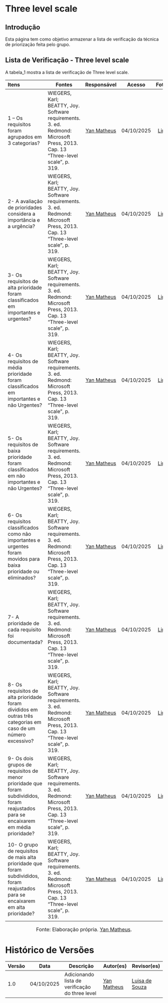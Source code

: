 # Three level scale

## Introdução

Esta página tem como objetivo armazenar a lista de verificação da técnica de priorização feita pelo grupo.

## Lista de Verificação - Three level scale

A tabela_1 mostra a lista de verificação de Three level scale.

| Itens                                                                                                                                 | Fontes                                                                                                                         |                   Responsável                    |   Acesso   |                    Fotos                     |
| :------------------------------------------------------------------------------------------------------------------------------------ | ------------------------------------------------------------------------------------------------------------------------------ | :----------------------------------------------: | :--------: | :------------------------------------------: |
| 1 – Os requisitos foram agrupados em 3 categorias?                                                                                    | WIEGERS, Karl; BEATTY, Joy. Software requirements. 3. ed. Redmond: Microsoft Press, 2013. Cap. 13 “Three-level scale”, p. 319. | [Yan Matheus](https://github.com/Yanmatheus0812) | 04/10/2025 | [Link](https://i.postimg.cc/qqj6D9Sb/1.png)  |
| 2- A avaliação de prioridades considera a importância e a urgência?                                                                   | WIEGERS, Karl; BEATTY, Joy. Software requirements. 3. ed. Redmond: Microsoft Press, 2013. Cap. 13 “Three-level scale”, p. 319. | [Yan Matheus](https://github.com/Yanmatheus0812) | 04/10/2025 | [Link](https://i.postimg.cc/sxwGHtqH/2.png)  |
| 3- Os requisitos de alta prioridade foram classificados em importantes e urgentes?                                                    | WIEGERS, Karl; BEATTY, Joy. Software requirements. 3. ed. Redmond: Microsoft Press, 2013. Cap. 13 “Three-level scale”, p. 319. | [Yan Matheus](https://github.com/Yanmatheus0812) | 04/10/2025 | [Link](https://i.postimg.cc/Fz9JZ9WM/3.png)  |
| 4- Os requisitos de média prioridade foram classificados em importantes e não Urgentes?                                               | WIEGERS, Karl; BEATTY, Joy. Software requirements. 3. ed. Redmond: Microsoft Press, 2013. Cap. 13 “Three-level scale”, p. 319. | [Yan Matheus](https://github.com/Yanmatheus0812) | 04/10/2025 | [Link](https://i.postimg.cc/nrHQkHRW/4.png)  |
| 5- Os requisitos de baixa prioridade foram classificados em não importantes e não Urgentes?                                           | WIEGERS, Karl; BEATTY, Joy. Software requirements. 3. ed. Redmond: Microsoft Press, 2013. Cap. 13 “Three-level scale”, p. 319. | [Yan Matheus](https://github.com/Yanmatheus0812) | 04/10/2025 | [Link](https://i.postimg.cc/D02bg2jC/5.png)  |
| 6- Os requisitos classificados como não importantes e urgentes foram movidos para baixa prioridade ou eliminados?                     | WIEGERS, Karl; BEATTY, Joy. Software requirements. 3. ed. Redmond: Microsoft Press, 2013. Cap. 13 “Three-level scale”, p. 319. | [Yan Matheus](https://github.com/Yanmatheus0812) | 04/10/2025 | [Link](https://i.postimg.cc/fyw0Kw2Y/6.png)  |
| 7- A prioridade de cada requisito foi documentada?                                                                                    | WIEGERS, Karl; BEATTY, Joy. Software requirements. 3. ed. Redmond: Microsoft Press, 2013. Cap. 13 “Three-level scale”, p. 319. | [Yan Matheus](https://github.com/Yanmatheus0812) | 04/10/2025 | [Link](https://i.postimg.cc/qqkCLkbG/7.png)  |
| 8- Os requisitos de alta prioridade foram divididos em outras três categorias em caso de um número excessivo?                         | WIEGERS, Karl; BEATTY, Joy. Software requirements. 3. ed. Redmond: Microsoft Press, 2013. Cap. 13 “Three-level scale”, p. 319. | [Yan Matheus](https://github.com/Yanmatheus0812) | 04/10/2025 | [Link](https://i.postimg.cc/qqkCLkbb/8.png)  |
| 9- Os dois grupos de requisitos de menor prioridade que foram subdivididos, foram reajustados para se encaixarem em média prioridade? | WIEGERS, Karl; BEATTY, Joy. Software requirements. 3. ed. Redmond: Microsoft Press, 2013. Cap. 13 “Three-level scale”, p. 319. | [Yan Matheus](https://github.com/Yanmatheus0812) | 04/10/2025 | [Link](https://i.postimg.cc/T1RW9R79/9.png)  |
| 10- O grupo de requisitos de mais alta prioridade que foram subdivididos, foram reajustados para se encaixarem em alta prioridade?    | WIEGERS, Karl; BEATTY, Joy. Software requirements. 3. ed. Redmond: Microsoft Press, 2013. Cap. 13 “Three-level scale”, p. 319. | [Yan Matheus](https://github.com/Yanmatheus0812) | 04/10/2025 | [Link](https://i.postimg.cc/k4NbKVcD/10.png) |

<font size="3"><p style="text-align: center">Fonte: Elaboração própria. [Yan Matheus](https://github.com/Yanmatheus0812).</p></font>

# Histórico de Versões

| Versão | Data       | Descrição                                       | Autor(es)                                        | Revisor(es)                                    |
| ------ | ---------- | ----------------------------------------------- | ------------------------------------------------ | ---------------------------------------------- |
| 1.0    | 04/10/2025 | Adicionando lista de verificação do three level | [Yan Matheus](https://github.com/Yanmatheus0812) | [Luisa de Souza](https://github.com/Luisa12ll) |

